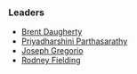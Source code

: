 ### Leaders
* [Brent Daugherty](mailto:brent.daugherty@owasp.org)
* [Priyadharshini Parthasarathy](mailto:priyadharshini.parthasarathy@owasp.org)
* [Joseph Gregorio]()
* [Rodney Fielding]()
